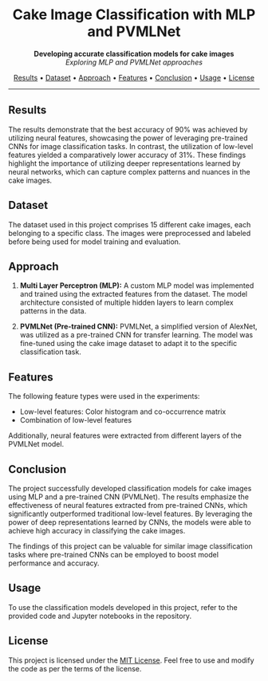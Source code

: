 <h1 align="center">Cake Image Classification with MLP and PVMLNet</h1>

<p align="center">
  <b>Developing accurate classification models for cake images</b>
  <br>
  <i>Exploring MLP and PVMLNet approaches</i>
</p>

<p align="center">
  <a href="#results">Results</a> •
  <a href="#dataset">Dataset</a> •
  <a href="#approach">Approach</a> •
  <a href="#features">Features</a> •
  <a href="#conclusion">Conclusion</a> •
  <a href="#usage">Usage</a> •
  <a href="#license">License</a>
</p>

---

## Results

The results demonstrate that the best accuracy of 90% was achieved by utilizing neural features, showcasing the power of leveraging pre-trained CNNs for image classification tasks. In contrast, the utilization of low-level features yielded a comparatively lower accuracy of 31%. These findings highlight the importance of utilizing deeper representations learned by neural networks, which can capture complex patterns and nuances in the cake images.

## Dataset

The dataset used in this project comprises 15 different cake images, each belonging to a specific class. The images were preprocessed and labeled before being used for model training and evaluation.

## Approach

1. **Multi Layer Perceptron (MLP):** A custom MLP model was implemented and trained using the extracted features from the dataset. The model architecture consisted of multiple hidden layers to learn complex patterns in the data.

2. **PVMLNet (Pre-trained CNN):** PVMLNet, a simplified version of AlexNet, was utilized as a pre-trained CNN for transfer learning. The model was fine-tuned using the cake image dataset to adapt it to the specific classification task.

## Features

The following feature types were used in the experiments:

- Low-level features: Color histogram and co-occurrence matrix
- Combination of low-level features

Additionally, neural features were extracted from different layers of the PVMLNet model.

## Conclusion

The project successfully developed classification models for cake images using MLP and a pre-trained CNN (PVMLNet). The results emphasize the effectiveness of neural features extracted from pre-trained CNNs, which significantly outperformed traditional low-level features. By leveraging the power of deep representations learned by CNNs, the models were able to achieve high accuracy in classifying the cake images.

The findings of this project can be valuable for similar image classification tasks where pre-trained CNNs can be employed to boost model performance and accuracy.

## Usage

To use the classification models developed in this project, refer to the provided code and Jupyter notebooks in the repository. 

## License

This project is licensed under the [MIT License](https://github.com/AndreaAlberti07/Cake-Classification/blob/main/LICENSE). Feel free to use and modify the code as per the terms of the license.
